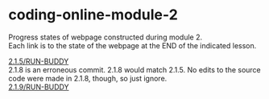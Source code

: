 # coding-online-module-2
Progress states of webpage constructed during module 2.  
Each link is to the state of the webpage at the END of the indicated lesson.  

[2.1.5/RUN-BUDDY](https://tom2u.github.io/coding-online-module-2/2.1.5/RUN-BUDDY)  
2.1.8 is an erroneous commit. 2.1.8 would match 2.1.5. No edits to the source code were made in 2.1.8, though, so just ignore.  
[2.1.9/RUN-BUDDY](https://tom2u.github.io/coding-online-module-2/2.1.9/RUN-BUDDY)  
